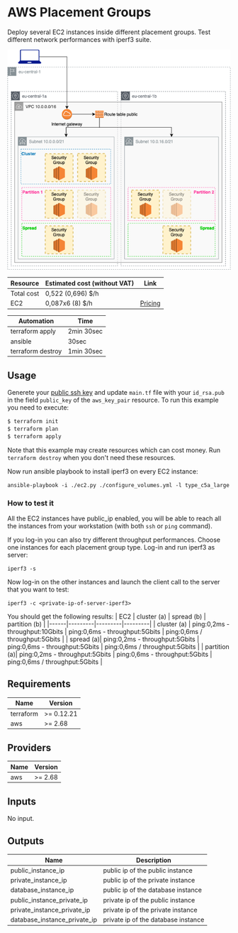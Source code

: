 # AWS Placement Groups

Deploy several EC2 instances inside different placement groups. Test different network performances with iperf3 suite.

 ![appview](./images/PGarchitecture.png)

 | Resource | Estimated cost (without VAT) | Link |
 |------|---------|---------|
 | Total cost | 0,522 (0,696) $/h | |
 | EC2 | 0,087x6 (8) $/h | [Pricing](https://aws.amazon.com/ec2/pricing/on-demand/) |

 | Automation | Time |
 |------|---------|
 | terraform apply | 2min 30sec |
 | ansible | 30sec |
 | terraform destroy | 1min 30sec |

## Usage

Generete your [public ssh key](https://www.ssh.com/ssh/keygen/) and update `main.tf` file with your `id_rsa.pub` in the field `public_key` of the `aws_key_pair` resource.
To run this example you need to execute:

```bash
$ terraform init
$ terraform plan
$ terraform apply
```

Note that this example may create resources which can cost money. Run `terraform destroy` when you don't need these resources.

Now run ansible playbook to install iperf3 on every EC2 instance:
```
ansible-playbook -i ./ec2.py ./configure_volumes.yml -l type_c5a_large
```

### How to test it

All the EC2 instances have public_ip enabled, you will be able to reach all the instances from your workstation (with both `ssh` or `ping` command).

If you log-in you can also try different throughput performances.
Choose one instances for each placement group type. Log-in and run iperf3 as server:
```
iperf3 -s
```

Now log-in on the other instances and launch the client call to the server that you want to test:
```
iperf3 -c <private-ip-of-server-iperf3>
```
You should get the following results:
| EC2 | cluster (a) | spread (b) | partition (b) |
|------|---------|---------|---------|
| cluster (a) | ping:0,2ms - throughput:10Gbits | ping:0,6ms - throughput:5Gbits | ping:0,6ms / throughput:5Gbits |
| spread (a)| ping:0,2ms - throughput:5Gbits | ping:0,6ms - throughput:5Gbits | ping:0,6ms / throughput:5Gbits |
| partition (a)| ping:0,2ms - throughput:5Gbits | ping:0,6ms - throughput:5Gbits | ping:0,6ms / throughput:5Gbits |

<!-- BEGINNING OF PRE-COMMIT-TERRAFORM DOCS HOOK -->
## Requirements

| Name | Version |
|------|---------|
| terraform | >= 0.12.21 |
| aws | >= 2.68 |

## Providers

| Name | Version |
|------|---------|
| aws | >= 2.68 |

## Inputs

No input.

## Outputs

| Name | Description |
|------|-------------|
| public_instance_ip | public ip of the public instance |
| private_instance_ip | public ip of the private instance |
| database_instance_ip | public ip of the database instance |
| public_instance_private_ip | private ip of the public instance |
| private_instance_private_ip | private ip of the private instance |
| database_instance_private_ip | private ip of the database instance |

<!-- END OF PRE-COMMIT-TERRAFORM DOCS HOOK -->
